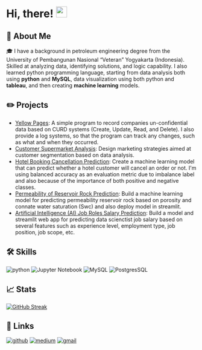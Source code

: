# Hi, there! <img src="https://media.giphy.com/media/hvRJCLFzcasrR4ia7z/giphy.gif" width="29px" height="29px">

## 🚀 About Me

🎓 I have a background in petroleum engineering degree from the University of Pembangunan Nasional “Veteran” Yogyakarta (Indonesia). Skilled at
analyzing data, identifying solutions, and logic capability. I also learned python programming language, starting from data analysis both using **python** and **MySQL**, data visualization using both python and **tableau**, and then creating **machine learning** models.

## ✏️ Projects

- [Yellow Pages](https://github.com/fnkhairudin/YellowPages): A simple program to record companies un-confidential data based on CURD systems (Create, Update, Read, and Delete). I also provide a log systems, so that the program can track any changes, such as what and when they occurred.
- [Customer Supermarket Analysis](https://github.com/fnkhairudin/Customer-Supermarket-Analysis): Design marketing strategies aimed at customer segmentation based on data analysis.
- [Hotel Booking Cancellation Prediction](https://github.com/fnkhairudin/Hotel-Booking-Demand): Create a machine learning model that can predict whether a hotel customer will cancel an order or not. I'm using balanced accuracy as an evaluation metric due to imbalance label and also because of the importance of both positive and negative classes.
- [Permeability of Reservoir Rock Prediction](https://github.com/fnkhairudin/Permeability-Reservoir-Rock-Prediction/tree/main): Build a machine learning model for predicting permeability reservoir rock based on porosity and connate water saturation (Swc) and also deploy model in streamlit.
- [Artificial Intelligence (AI) Job Roles Salary Prediction](https://github.com/fnkhairudin/Data-Scientist-Salary-Prediction): Build a model and streamlit web app for predicting data scienctist job salary based on several features such as experience level, employment type, job position, job scope, etc.

## 🛠️ Skills

![python](https://img.shields.io/badge/Python-3776AB?style=for-the-badge&logo=python&logoColor=white)
![Jupyter Notebook](https://img.shields.io/badge/jupyter-%23FA0F00.svg?style=for-the-badge&logo=jupyter&logoColor=white)
![MySQL](https://img.shields.io/badge/mysql-%2300f.svg?style=for-the-badge&logo=mysql&logoColor=white)
![PostgresSQL](https://img.shields.io/badge/postgres-%23316192.svg?style=for-the-badge&logo=postgresql&logoColor=white)

## 📈 Stats

[![GitHub Streak](https://streak-stats.demolab.com/?user=DenverCoder1)](https://git.io/streak-stats)

## 🔗 Links

[![github](https://img.shields.io/badge/GitHub-000000?style=for-the-badge&logo=GitHub&logoColor=white)](https://github.com/fnkhairudin)
[![medium](https://img.shields.io/badge/medium-000000?style=for-the-badge&logo=medium&logoColor=white)](https://fnkhairudin.medium.com/)
[![gmail](https://img.shields.io/badge/Gmail-D14836?style=for-the-badge&logo=Gmail&logoColor=white)](mailto:fnkhairudin@gmail.com)